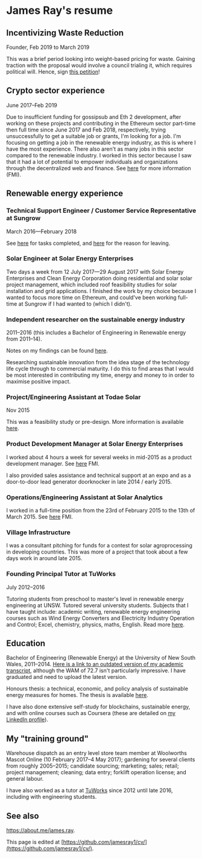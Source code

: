 # James Ray's resume

## Incentivizing Waste Reduction
Founder, Feb 2019 to March 2019

This was a brief period looking into weight-based pricing for waste. Gaining traction with the proposal would involve a council trialing it, which requires political will. Hence, sign [this petition](https://secure.avaaz.org/en/community_petitions/Local_councils_Incentivize_waste_reduction_by_weighing_general_waste_and_charging_for_the_weight/)!

## Crypto sector experience

June 2017–Feb 2019

Due to insufficient funding for gossipsub and Eth 2 development, after working on these projects and contributing in the Ethereum sector part-time then full time since June 2017 and Feb 2018, respectively, trying unsuccessfully to get a suitable job or grants, I'm looking for a job. I'm focusing on getting a job in the renewable energy industry, as this
is where I have the most experience. There also aren't as many jobs in this sector compared to the renewable industry. I worked in this sector because I saw that it had a lot of potential to empower individuals and organizations through the decentralized web and finance. See [here](crypto-industry-experience.md) for more information (FMI).

## Renewable energy experience

### Technical Support Engineer / Customer Service Representative at Sungrow

March 2016—February 2018

See <a href="https://github.com/jamesray1/work-log/blob/master/Sungrow-log.md" target="_blank" rel="noopener noreferrer">here</a>&nbsp;for tasks completed, and <a href="https://sustergy.wordpress.com/2018/01/17/finishing-position-at-sungrow/" target="_blank" rel="noopener noreferrer">here</a> for the reason for leaving.

### Solar Engineer at Solar Energy Enterprises

Two days a week from 12 July 2017—29 August 2017 with Solar Energy Enterprises and Clean Energy Corporation doing residential and solar solar project management, which included roof feasibility studies for solar installation and grid applications. I finished the work by my choice because I wanted to focus more time on Ethereum, and could've been working full-time at Sungrow if I had wanted to (which I didn't).

### Independent researcher on the sustainable energy industry

2011–2016 (this includes a Bachelor of Engineering in Renewable energy from 2011–14).

Notes on my findings can be found <a href="https://sustergy.co/sustainable-energy-innovation/" target="_blank" rel="noopener noreferrer">here</a>.

Researching sustainable innovation from the idea stage of the technology life cycle through to commercial maturity. I do this to find areas that I would be most interested in contributing my time, energy and money to in order to maximise positive impact.

### Project/Engineering Assistant at Todae Solar

Nov 2015

This was a feasibility study or pre-design. More information is available [here](project-assistant-todate-solar.md).

### Product Development Manager at Solar Energy Enterprises

I worked about 4 hours a week for several weeks in mid-2015 as a product development manager. See [here](product-development-manager-SEE.md) FMI.

I also provided sales assistance and technical support at an expo and as a door-to-door lead generator doorknocker in late 2014 / early 2015.

### Operations/Engineering Assistant at Solar Analytics

I worked in a full-time position from the 23rd of February 2015 to the 13th of March 2015. See [here](operations-assistant-solar-analytics) FMI.

### Village Infrastructure

I was a consultant pitching for funds for a contest for solar agroprocessing in developing countries. This was more of a project that took about a few days work in around late 2015.

### Founding Principal Tutor at TuWorks

July 2012–2016

Tutoring students from preschool to master's level in renewable energy engineering at UNSW. Tutored several university students. Subjects that I have taught include: academic writing, renewable energy engineering courses such as Wind Energy Converters and Electricity Industry Operation and Control; Excel, chemistry, physics, maths, English. Read more <a href="https://tuworks.co/" target="_blank" rel="noopener noreferrer">here</a>.

## Education

Bachelor of Engineering (Renewable Energy) at the University of New South Wales, 2011–2014. <a href="https://www.slideshare.net/slideshow/embed_code/key/JMesqzjt4AcnW" target="_blank" rel="noopener noreferrer">Here is a link to an outdated version of my academic transcript</a>, although the WAM of 72.7 isn't particularly impressive. I have graduated and need to upload the latest version.

Honours thesis: a technical, economic, and policy analysis of sustainable energy measures for homes. The thesis is available <a href="https://1sustainablelife.wordpress.com/2014/10/28/energy-wise-homes/" target="_blank" rel="noopener noreferrer">here</a>.

I have also done extensive self-study for blockchains, sustainable energy, and with online courses such as Coursera (these are detailed on [my LinkedIn profile](https://www.linkedin.com/in/jameschristopherray/)).

## My "training ground"

Warehouse dispatch as an entry level store team member at Woolworths Mascot Online (10 February 2017–4 May 2017); gardening for several clients from roughly 2005–2015; candidate sourcing; marketing; sales; retail; project management; cleaning; data entry; forklift operation license; and general labour.

I have also worked as a tutor at <a href="https://tuworks.co">TuWorks</a>&nbsp;since 2012 until late 2016, including with engineering students.

## See also

<a href="https://about.me/james.ray" target="_blank" rel="noreferrer noopener" aria-label="https://about.me/james.ray (opens in a new tab)">https://about.me/james.ray</a>.

This page is edited at [https://github.com/jamesray1/cv/](https://github.com/jamesray1/cv/).
